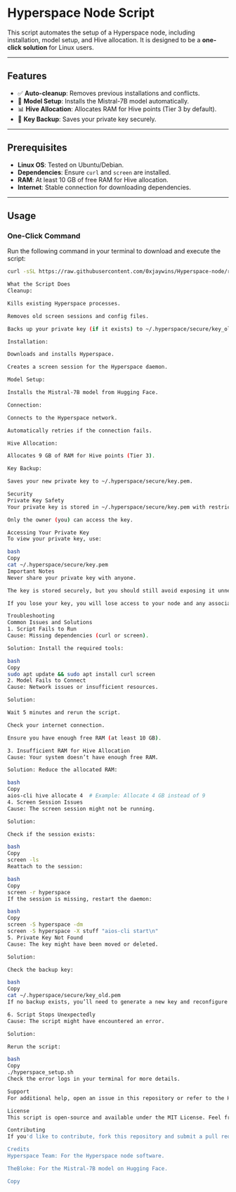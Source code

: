 # Hyperspace Node Script

This script automates the setup of a Hyperspace node, including installation, model setup, and Hive allocation. It is designed to be a **one-click solution** for Linux users.

---

## Features
- ✅ **Auto-cleanup**: Removes previous installations and conflicts.
- 🤖 **Model Setup**: Installs the Mistral-7B model automatically.
- 📊 **Hive Allocation**: Allocates RAM for Hive points (Tier 3 by default).
- 🔑 **Key Backup**: Saves your private key securely.

---

## Prerequisites
- **Linux OS**: Tested on Ubuntu/Debian.
- **Dependencies**: Ensure `curl` and `screen` are installed.
- **RAM**: At least 10 GB of free RAM for Hive allocation.
- **Internet**: Stable connection for downloading dependencies.

---

## Usage

### One-Click Command
Run the following command in your terminal to download and execute the script:

```bash
curl -sSL https://raw.githubusercontent.com/0xjaywins/Hyperspace-node/refs/heads/main/hyperspace_node.sh | bash && chmod +x hyperspace_node.sh && ./hyperspace_node.sh

What the Script Does
Cleanup:

Kills existing Hyperspace processes.

Removes old screen sessions and config files.

Backs up your private key (if it exists) to ~/.hyperspace/secure/key_old.pem.

Installation:

Downloads and installs Hyperspace.

Creates a screen session for the Hyperspace daemon.

Model Setup:

Installs the Mistral-7B model from Hugging Face.

Connection:

Connects to the Hyperspace network.

Automatically retries if the connection fails.

Hive Allocation:

Allocates 9 GB of RAM for Hive points (Tier 3).

Key Backup:

Saves your new private key to ~/.hyperspace/secure/key.pem.

Security
Private Key Safety
Your private key is stored in ~/.hyperspace/secure/key.pem with restricted permissions.

Only the owner (you) can access the key.

Accessing Your Private Key
To view your private key, use:

bash
Copy
cat ~/.hyperspace/secure/key.pem
Important Notes
Never share your private key with anyone.

The key is stored securely, but you should still avoid exposing it unnecessarily.

If you lose your key, you will lose access to your node and any associated incentives.

Troubleshooting
Common Issues and Solutions
1. Script Fails to Run
Cause: Missing dependencies (curl or screen).

Solution: Install the required tools:

bash
Copy
sudo apt update && sudo apt install curl screen
2. Model Fails to Connect
Cause: Network issues or insufficient resources.

Solution:

Wait 5 minutes and rerun the script.

Check your internet connection.

Ensure you have enough free RAM (at least 10 GB).

3. Insufficient RAM for Hive Allocation
Cause: Your system doesn’t have enough free RAM.

Solution: Reduce the allocated RAM:

bash
Copy
aios-cli hive allocate 4  # Example: Allocate 4 GB instead of 9
4. Screen Session Issues
Cause: The screen session might not be running.

Solution:

Check if the session exists:

bash
Copy
screen -ls
Reattach to the session:

bash
Copy
screen -r hyperspace
If the session is missing, restart the daemon:

bash
Copy
screen -S hyperspace -dm
screen -S hyperspace -X stuff "aios-cli start\n"
5. Private Key Not Found
Cause: The key might have been moved or deleted.

Solution:

Check the backup key:

bash
Copy
cat ~/.hyperspace/secure/key_old.pem
If no backup exists, you’ll need to generate a new key and reconfigure your node.

6. Script Stops Unexpectedly
Cause: The script might have encountered an error.

Solution:

Rerun the script:

bash
Copy
./hyperspace_setup.sh
Check the error logs in your terminal for more details.

Support
For additional help, open an issue in this repository or refer to the Hyperspace documentation.

License
This script is open-source and available under the MIT License. Feel free to modify and distribute it.

Contributing
If you'd like to contribute, fork this repository and submit a pull request. Contributions are welcome!

Credits
Hyperspace Team: For the Hyperspace node software.

TheBloke: For the Mistral-7B model on Hugging Face.

Copy

